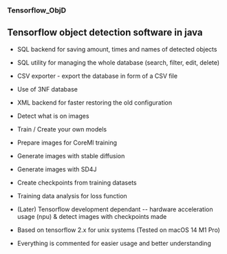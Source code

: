 ### Tensorflow_ObjD

## Tensorflow object detection software in java 

- SQL backend for saving amount, times and names of detected objects

- SQL utility for managing the whole database (search, filter, edit, delete)

- CSV exporter - export the database in form of a CSV file

- Use of 3NF database

- XML backend for faster restoring the old configuration 

- Detect what is on images

- Train / Create your own models

- Prepare images for CoreMl training

- Generate images with stable diffusion

- Generate images with SD4J

- Create checkpoints from training datasets

- Training data analysis for loss function

- (Later) Tensorflow development dependant -- hardware acceleration usage (npu) & detect images with checkpoints made

- Based on tensorflow 2.x for unix systems (Tested on macOS 14 M1 Pro)

- Everything is commented for easier usage and better understanding